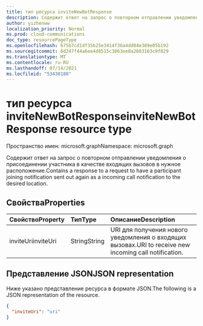 ```yaml
---
title: тип ресурса inviteNewBotResponse
description: Содержит ответ на запрос о повторном отправлении уведомления о присоединении участника в качестве входящих вызовов в нужное расположение.
author: yizhenww
localization_priority: Normal
ms.prod: cloud-communications
doc_type: resourcePageType
ms.openlocfilehash: 675b7cd1df35b25e3414f36a4dd04e389e05b192
ms.sourcegitcommit: 6d247f44a6ee4d8515c3863ee8a2683163c9f829
ms.translationtype: MT
ms.contentlocale: ru-RU
ms.lasthandoff: 07/14/2021
ms.locfileid: "53430188"
---
```

# <a name="invitenewbotresponse-resource-type"></a><span data-ttu-id="16bfb-103">тип ресурса inviteNewBotResponse</span><span class="sxs-lookup"><span data-stu-id="16bfb-103">inviteNewBotResponse resource type</span></span>

<span data-ttu-id="16bfb-104">Пространство имен: microsoft.graph</span><span class="sxs-lookup"><span data-stu-id="16bfb-104">Namespace: microsoft.graph</span></span>

<span data-ttu-id="16bfb-105">Содержит ответ на запрос о повторном отправлении уведомления о присоединении участника в качестве входящих вызовов в нужное расположение.</span><span class="sxs-lookup"><span data-stu-id="16bfb-105">Contains a response to a request to have a participant joining notification sent out again as a incoming call notification to the desired location.</span></span>

## <a name="properties"></a><span data-ttu-id="16bfb-106">Свойства</span><span class="sxs-lookup"><span data-stu-id="16bfb-106">Properties</span></span>

| <span data-ttu-id="16bfb-107">Свойство</span><span class="sxs-lookup"><span data-stu-id="16bfb-107">Property</span></span>         | <span data-ttu-id="16bfb-108">Тип</span><span class="sxs-lookup"><span data-stu-id="16bfb-108">Type</span></span>                            | <span data-ttu-id="16bfb-109">Описание</span><span class="sxs-lookup"><span data-stu-id="16bfb-109">Description</span></span>                                                                                                                                                  |
| :--------------- | :------------------------------ | :----------------------------------------------------------------------------------------------------------------------------------------------------------- |
| <span data-ttu-id="16bfb-110">inviteUri</span><span class="sxs-lookup"><span data-stu-id="16bfb-110">inviteUri</span></span>        | <span data-ttu-id="16bfb-111">String</span><span class="sxs-lookup"><span data-stu-id="16bfb-111">String</span></span>                          | <span data-ttu-id="16bfb-112">URI для получения нового уведомления о входящих вызовах.</span><span class="sxs-lookup"><span data-stu-id="16bfb-112">URI to receive new incoming call notification.</span></span>                                                                                                                |

## <a name="json-representation"></a><span data-ttu-id="16bfb-113">Представление JSON</span><span class="sxs-lookup"><span data-stu-id="16bfb-113">JSON representation</span></span>

<span data-ttu-id="16bfb-114">Ниже указано представление ресурса в формате JSON.</span><span class="sxs-lookup"><span data-stu-id="16bfb-114">The following is a JSON representation of the resource.</span></span>

<!-- {
  "blockType": "resource",
  "optionalProperties": [],
  "@odata.type": "microsoft.graph.inviteNewBotResponse"
}-->
```json
{
  "inviteUri": "uri" 
}
```

<!-- uuid: 8fcb5dbc-d5aa-4681-8e31-b001d5168d79
2015-10-25 14:57:30 UTC -->
<!--
{
  "type": "#page.annotation",
  "description": "inviteNewBotResponse resource",
  "keywords": "",
  "section": "documentation",
  "tocPath": "",
  "suppressions": []
}
-->
